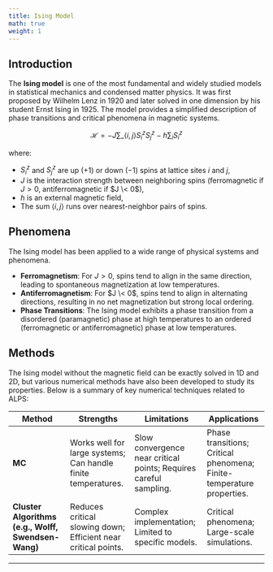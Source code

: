 ```yaml
---
title: Ising Model
math: true
weight: 1
---
```


## Introduction

The **Ising model** is one of the most fundamental and widely studied models in statistical mechanics and condensed matter physics. It was first proposed by Wilhelm Lenz in 1920 and later solved in one dimension by his student Ernst Ising in 1925. The model provides a simplified description of phase transitions and critical phenomena in magnetic systems.

$$
\mathcal{H} = -J \sum\_{\langle i,j \rangle} S_i^z S_j^z - h \sum_i S_i^z
$$

where:
- $S_i^z$ and $S_j^z$ are up ($+1$) or down ($-1$) spins at lattice sites $i$ and $j$,
- $J$ is the interaction strength between neighboring spins (ferromagnetic if $J > 0$, antiferromagnetic if $J \< 0$),
- $h$ is an external magnetic field,
- The sum $\langle i,j \rangle$ runs over nearest-neighbor pairs of spins.


## Phenomena
The Ising model has been applied to a wide range of physical systems and phenomena.

- **Ferromagnetism**: For $J > 0$, spins tend to align in the same direction, leading to spontaneous magnetization at low temperatures.
- **Antiferromagnetism**: For $J \< 0$, spins tend to align in alternating directions, resulting in no net magnetization but strong local ordering.
- **Phase Transitions**: The Ising model exhibits a phase transition from a disordered (paramagnetic) phase at high temperatures to an ordered (ferromagnetic or antiferromagnetic) phase at low temperatures.

## Methods

The Ising model without the magnetic field can be exactly solved in 1D and 2D, but various numerical methods have also been developed to study its properties. Below is a summary of key numerical techniques related to ALPS:

| Method                     | Strengths                                                                 | Limitations                                                                 | Applications                                                                 |
|----------------------------|---------------------------------------------------------------------------|-----------------------------------------------------------------------------|-----------------------------------------------------------------------------|
| **MC** | Works well for large systems; Can handle finite temperatures.       | Slow convergence near critical points; Requires careful sampling.    | Phase transitions; Critical phenomena; Finite-temperature properties. |
| **Cluster Algorithms (e.g., Wolff, Swendsen-Wang)** | Reduces critical slowing down; Efficient near critical points.      | Complex implementation; Limited to specific models.                  | Critical phenomena; Large-scale simulations.                         |
---
